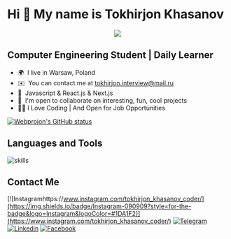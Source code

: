  Hi 👋 My name is Tokhirjon Khasanov
============================

<p align="center">
  <a href="https://github.com/DenverCoder1/readme-typing-svg"><img src="https://readme-typing-svg.herokuapp.com?color=%2336BCF7&lines=Front-end+Developer;Love+Coding;Good+at+Javascript+&+Typescript,+React+&+Next;Always-Learning&font=Fira%20Code&center=true&width=440&height=45&color=1fd655&vCenter=true&size=28"></a>
</p>

 ## Computer Engineering Student | Daily Learner

* 🌍  I live in Warsaw, Poland
* ✉️  You can contact me at [tokhirjon.interview@mail.ru](mailto:tokhirjon.interview@mail.ru)
* 🧠  Javascript & React.js & Next.js
* 🤝  I'm open to collaborate on interesting, fun, cool projects
* 👨‍💻  I Love Coding | And Open for Job Opportunities

[![Webprojon's GitHub status ](https://github-readme-stats.vercel.app/api?username=Webprojon&show_icons=true&theme=dark)](https://github.com/Webprojon)

## Languages and Tools

![skills](https://skillicons.dev/icons?i=html,css,sass,tailwind,bootstrap,js,react,next,nodejs,github,postman,figma,github&theme=light)


 ## Contact Me
 
[![Instagramhttps://www.instagram.com/tokhirjon_khasanov_coder/](https://img.shields.io/badge/Instagram-090909?style=for-the-badge&logo=Instagram&logoColor=#1DA1F2)](https://www.instagram.com/tokhirjon_khasanov_coder/)  [![Telegram](https://img.shields.io/badge/Telegram-090909?style=for-the-badge&logo=Telegram&logoColor=#1DA1F2)](https://t.me/Reacterman) [![Linkedin](https://img.shields.io/badge/Linkedin-090909?style=for-the-badge&logo=Linkedin&logoColor=#1DA1F2)](https://www.linkedin.com/in/tokhirjon-khasanov/) [![Facebook](https://img.shields.io/badge/Facebook-090909?style=for-the-badge&logo=Facebook&logoColor=#1DA1F2)](https://www.facebook.com/profile.php?id=100077839704036)
